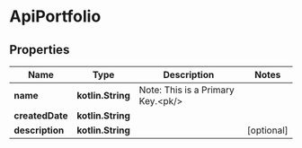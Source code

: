 
# ApiPortfolio

## Properties
Name | Type | Description | Notes
------------ | ------------- | ------------- | -------------
**name** | **kotlin.String** | Note: This is a Primary Key.&lt;pk/&gt; | 
**createdDate** | **kotlin.String** |  | 
**description** | **kotlin.String** |  |  [optional]



